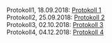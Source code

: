 Protokoll1, 18.09.2018: [Protokoll 1](https://github.com/HTLMechatronics/m15-la1-sx/blob/winthm14/protokoll_g3_18.09.md)  
Protokoll2, 25.09.2018: [Protokoll 2](https://github.com/HTLMechatronics/m15-la1-sx/blob/winthm14/protokoll2_g3_25.09.md)  
Protokoll3, 02.10.2018: [Protokoll 3](https://github.com/winthm14/protokoll3)  
Protokoll4, 04.12.2018: [Protokoll 4](https://github.com/winthm14/Protokoll4)
